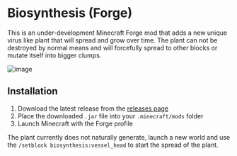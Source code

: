 # Biosynthesis (Forge)

This is an under-development Minecraft Forge mod that adds a new unique virus like plant that will spread and grow over time. The plant can not be destroyed by normal means and will forcefully spread to other blocks or mutate itself into bigger clumps.

![image](https://imgur.com/a/DY1KaaX)

## Installation

1. Download the latest release from the [releases page](https://github.com/someramsey/biosynthesis/releases)
2. Place the downloaded `.jar` file into your `.minecraft/mods` folder
3. Launch Minecraft with the Forge profile

The plant currently does not naturally generate, launch a new world and use the `/setblock biosynthesis:vessel_head` to start the spread of the plant.